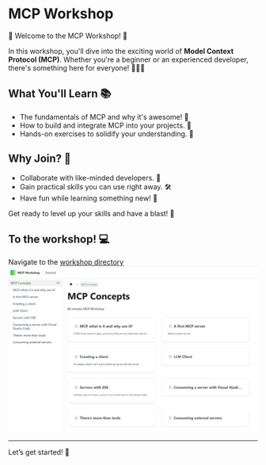 # MCP Workshop

🎉 Welcome to the MCP Workshop! 🚀

In this workshop, you'll dive into the exciting world of **Model Context Protocol (MCP)**. Whether you're a beginner or an experienced developer, there's something here for everyone! 🧑‍💻✨

## What You'll Learn 📚

- The fundamentals of MCP and why it's awesome! 🌟
- How to build and integrate MCP into your projects. 🔧
- Hands-on exercises to solidify your understanding. 💪

## Why Join? 🤔

- Collaborate with like-minded developers. 🤝
- Gain practical skills you can use right away. 🛠️
- Have fun while learning something new! 🎈

Get ready to level up your skills and have a blast! 🎉

## To the workshop! 💻

Navigate to the [workshop directory](./build/)
️
![workshop image](./assets/screenshot.png)

---
Let’s get started! 🚀